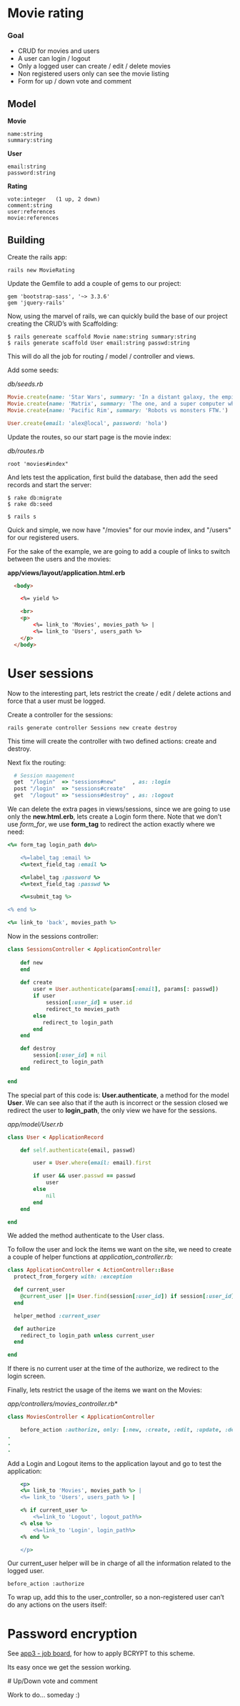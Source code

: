 # Movie rating

### Goal

- CRUD for movies and users
- A user can login / logout 
- Only a logged user can create / edit / delete movies
- Non registered users only can see the movie listing
- Form for up / down vote and comment

## Model

**Movie**
```
name:string
summary:string
```

**User**
```
email:string
password:string
```

**Rating**
```
vote:integer   (1 up, 2 down)
comment:string
user:references
movie:references
```

## Building
Create the rails app:

`rails new MovieRating`

Update the Gemfile to add a couple of gems to our project:

```
gem 'bootstrap-sass', '~> 3.3.6'
gem 'jquery-rails'
```

Now, using the marvel of rails,  we can quickly build the base of our project creating the CRUD’s with Scaffolding:

```
$ rails genereate scaffold Movie name:string summary:string
$ rails generate scaffold User email:string passwd:string
```

This will do all the job for routing / model / controller and views.

Add some seeds:

*db/seeds.rb*
```ruby
Movie.create(name: 'Star Wars', summary: 'In a distant galaxy, the empire, pew pew.')
Movie.create(name: 'Matrix', summary: 'The one, and a super computer whatever.')
Movie.create(name: 'Pacific Rim', summary: 'Robots vs monsters FTW.')

User.create(email: 'alex@local', password: 'hola')
```

Update the routes, so our start page is the movie index:

*db/routes.rb*
```
root 'movies#index"
```

And lets test the application, first build the database, then add the seed records and start the server:

```
$ rake db:migrate
$ rake db:seed

$ rails s
```

Quick and simple, we now have "/movies" for our movie index, and "/users" for our registered users.

For the sake of the example, we are going to add a couple of links to switch between the users and the movies:

**app/views/layout/application.html.erb**
```html
  <body>

    <%= yield %>

    <br>
    <p>
    	<%= link_to 'Movies', movies_path %> | 
    	<%= link_to 'Users', users_path %>
    </p>
  </body>
```

# User sessions
Now to the interesting part, lets restrict the create / edit / delete actions and force that a user must be logged. 

Create a controller for the sessions:

`rails generate controller Sessions new create destroy`

This time will create the controller with two defined actions: create and destroy.

Next fix the routing:

```ruby
  # Session maagement
  get  "/login"  => "sessions#new"     , as: :login
  post "/login"  => "sessions#create"
  get  "/logout" => "sessions#destroy" , as: :logout
```

We can delete the extra pages in views/sessions, since we are going to use only the **new.html.erb**, lets create a Login form there. Note that we don’t use *form_for*, we use **form_tag** to redirect the action exactly where we need:

```ruby
<%= form_tag login_path do%>

    <%=label_tag :email %>
    <%=text_field_tag :email %>

    <%=label_tag :password %>
    <%=text_field_tag :passwd %>

    <%=submit_tag %>

<% end %>

<%= link_to 'back', movies_path %>
```

Now in the sessions controller:

```ruby
class SessionsController < ApplicationController
    
    def new
    end
    
    def create
        user = User.authenticate(params[:email], params[: passwd])
        if user
            session[:user_id] = user.id
            redirect_to movies_path
        else 
           redirect_to login_path
        end
    end

    def destroy
        session[:user_id] = nil
        redirect_to login_path
    end

end
```

The special part of this code is: **User.authenticate**, a method for the model **User**. We can see also that if the auth is incorrect or the session closed we redirect the user to **login_path**, the only view we have for the sessions.

*app/model/User.rb*

```ruby
class User < ApplicationRecord

    def self.authenticate(email, passwd)

        user = User.where(email: email).first

        if user && user.passwd == passwd
            user
        else
            nil
        end
    end

end

```

We added the method authenticate to the User class.

To follow the user and lock the items we want on the site, we need to create  a couple of helper functions at *application_controller.rb*:

```ruby
class ApplicationController < ActionController::Base
  protect_from_forgery with: :exception

  def current_user
    @current_user ||= User.find(session[:user_id]) if session[:user_id]
  end

  helper_method :current_user

  def authorize
    redirect_to login_path unless current_user
  end

end

```

If there is no current user at the time of the authorize, we redirect to the login screen. 

Finally, lets restrict the usage of the items we want on the Movies:

*app/controllers/movies_controller.rb**
```ruby
class MoviesController < ApplicationController

    before_action :authorize, only: [:new, :create, :edit, :update, :destroy]
.
.
.
```

Add a Login and Logout items to the application layout and go to test the application:

```ruby
    <p>
    <%= link_to 'Movies', movies_path %> | 
    <%= link_to 'Users', users_path %> |

    <% if current_user %>
        <%=link_to 'Logout', logout_path%>
    <% else %>
        <%=link_to 'Login', login_path%>
    <% end %>

    </p>
```

Our current_user helper will be in charge of all the information related to the logged user.

`before_action :authorize`

To wrap up, add this to the user_controller, so a non-registered user can’t do any actions on the users itself:

# Password encryption

See [app3 - job board](https://github.com/alexertech/app3_jobsboard), for how to apply BCRYPT to this scheme.

Its easy once we get the session working. 

# Up/Down vote and comment

Work to do... someday :)